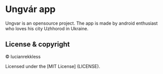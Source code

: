 # Ungvár app

Ungvar is an opensource project. The app is made by android enthusiast who loves his city Uzhhorod in Ukraine.

## License & copyright

© lucianrekkless

Licensed under the [MIT License] (LICENSE).



